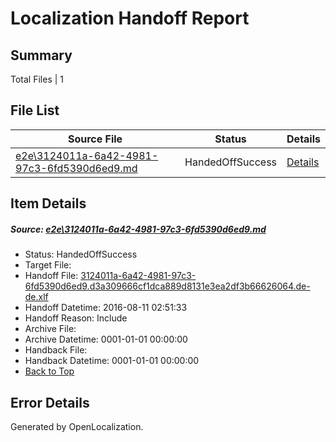 # <a name='report-top'></a> Localization Handoff Report

## Summary
 Total Files | 1

## File List
 Source File | Status | Details 
 ----------- | ------ | ------- 
 [e2e\3124011a-6a42-4981-97c3-6fd5390d6ed9.md](https://github.com/OpenLocalizationTestOrg/oltest/blob/23244f56b446692b009aba1e2905b7a444425eab/e2e/3124011a-6a42-4981-97c3-6fd5390d6ed9.md) | HandedOffSuccess | [Details](#e6e8e852f225495a1d793587ce47c70ead1aa4252)

## Item Details
##### <a name='e6e8e852f225495a1d793587ce47c70ead1aa4252'></a> Source: [e2e\3124011a-6a42-4981-97c3-6fd5390d6ed9.md](https://github.com/OpenLocalizationTestOrg/oltest/blob/23244f56b446692b009aba1e2905b7a444425eab/e2e/3124011a-6a42-4981-97c3-6fd5390d6ed9.md)
* Status: HandedOffSuccess
* Target File: 
* Handoff File: [3124011a-6a42-4981-97c3-6fd5390d6ed9.d3a309666cf1dca889d8131e3ea2df3b66626064.de-de.xlf](https://github.com/OpenLocalizationTestOrg/olhandoff-e2e/blob/3a5b086fb40803723ad564a1d7cf705faa31505c/ol-handoff/OpenLocalizationTestOrg/ol-test-dede/ci/ht/3124011a-6a42-4981-97c3-6fd5390d6ed9.d3a309666cf1dca889d8131e3ea2df3b66626064.de-de.xlf)
* Handoff Datetime: 2016-08-11 02:51:33
* Handoff Reason: Include
* Archive File: 
* Archive Datetime: 0001-01-01 00:00:00
* Handback File: 
* Handback Datetime: 0001-01-01 00:00:00
* [Back to Top](#report-top)


## Error Details

Generated by OpenLocalization.
